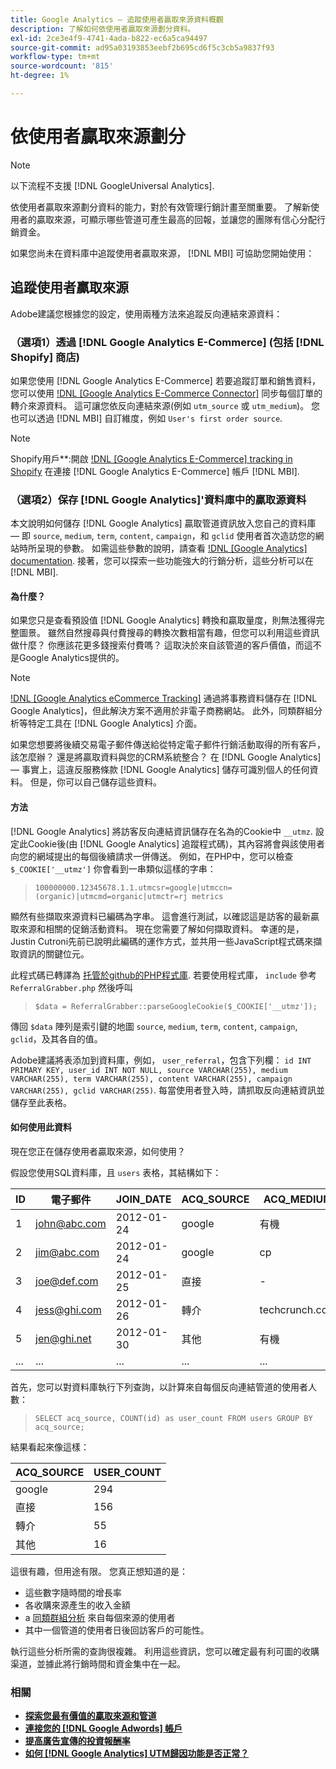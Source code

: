 ```yaml
---
title: Google Analytics — 追蹤使用者贏取來源資料概觀
description: 了解如何依使用者贏取來源劃分資料。
exl-id: 2ce3e4f9-4741-4ada-b822-ec6a5ca94497
source-git-commit: ad95a03193853eebf2b695cd6f5c3cb5a9837f93
workflow-type: tm+mt
source-wordcount: '815'
ht-degree: 1%

---
```


# 依使用者贏取來源劃分

>[!NOTE]
>
>以下流程不支援 [!DNL GoogleUniversal Analytics].

依使用者贏取來源劃分資料的能力，對於有效管理行銷計畫至關重要。 了解新使用者的贏取來源，可顯示哪些管道可產生最高的回報，並讓您的團隊有信心分配行銷資金。

如果您尚未在資料庫中追蹤使用者贏取來源， [!DNL MBI] 可協助您開始使用：

## 追蹤使用者贏取來源

Adobe建議您根據您的設定，使用兩種方法來追蹤反向連結來源資料：

### （選項1）透過 [!DNL Google Analytics E-Commerce] (包括 [!DNL Shopify] 商店)

如果您使用 [!DNL Google Analytics E-Commerce] 若要追蹤訂單和銷售資料，您可以使用 [!DNL [Google Analytics E-Commerce Connector]](../importing-data/integrations/google-ecommerce.md) 同步每個訂單的轉介來源資料。 這可讓您依反向連結來源(例如 `utm_source` 或 `utm_medium`)。 您也可以透過 [!DNL MBI] 自訂維度，例如 `User's first order source`.

>[!NOTE]
>
>Shopify用戶**:開啟 [!DNL [Google Analytics E-Commerce] tracking in Shopify](https://help.shopify.com/en/manual/reports-and-analytics/google-analytics#ecommerce-tracking) 在連接 [!DNL Google Analytics E-Commerce] 帳戶 [!DNL MBI].

### （選項2）保存 [!DNL Google Analytics]&#39;資料庫中的贏取源資料

本文說明如何儲存 [!DNL Google Analytics] 贏取管道資訊放入您自己的資料庫 — 即 `source`, `medium`, `term`, `content`, `campaign`，和 `gclid` 使用者首次造訪您的網站時所呈現的參數。 如需這些參數的說明，請查看 [!DNL [Google Analytics] documentation](https://support.google.com/analytics/answer/1191184?hl=en#zippy=%2Cin-this-article). 接著，您可以探索一些功能強大的行銷分析，這些分析可以在 [!DNL MBI].

#### 為什麼？

如果您只是查看預設值 [!DNL Google Analytics] 轉換和贏取量度，則無法獲得完整圖景。 雖然自然搜尋與付費搜尋的轉換次數相當有趣，但您可以利用這些資訊做什麼？ 你應該花更多錢搜索付費嗎？ 這取決於來自該管道的客戶價值，而這不是Google Analytics提供的。

>[!NOTE]
>
>[!DNL [Google Analytics eCommerce Tracking]](https://developers.google.com/analytics/devguides/collection/gajs/gaTrackingEcommerce) 通過將事務資料儲存在 [!DNL Google Analytics]，但此解決方案不適用於非電子商務網站。 此外，同類群組分析等特定工具在 [!DNL Google Analytics] 介面。

如果您想要將後續交易電子郵件傳送給從特定電子郵件行銷活動取得的所有客戶，該怎麼辦？ 還是將贏取資料與您的CRM系統整合？ 在 [!DNL Google Analytics]  — 事實上，這違反服務條款 [!DNL Google Analytics] 儲存可識別個人的任何資料。 但是，你可以自己儲存這些資料。

#### 方法

[!DNL Google Analytics] 將訪客反向連結資訊儲存在名為的Cookie中 `__utmz`. 設定此Cookie後(由 [!DNL Google Analytics] 追蹤程式碼)，其內容將會與該使用者向您的網域提出的每個後續請求一併傳送。 例如，在PHP中，您可以檢查 `$_COOKIE['__utmz']` 你會看到一串類似這樣的字串：

> `100000000.12345678.1.1.utmcsr=google|utmccn=(organic)|utmcmd=organic|utmctr=rj metrics`

顯然有些擷取來源資料已編碼為字串。 這會進行測試，以確認這是訪客的最新贏取來源和相關的促銷活動資料。 現在您需要了解如何擷取資料。 幸運的是，Justin Cutroni先前已說明此編碼的運作方式，並共用一些JavaScript程式碼來擷取資訊的關鍵位元。

此程式碼已轉譯為 [托管於github的PHP程式庫](https://github.com/RJMetrics/referral-grabber-php). 若要使用程式庫， `include` 參考 `ReferralGrabber.php` 然後呼叫

> `$data = ReferralGrabber::parseGoogleCookie($_COOKIE['__utmz']);`

傳回 `$data` 陣列是索引鍵的地圖 `source`, `medium`, `term`, `content`, `campaign`, `gclid`，及其各自的值。

Adobe建議將表添加到資料庫，例如， `user_referral`，包含下列欄： `id INT PRIMARY KEY, user_id INT NOT NULL, source VARCHAR(255), medium VARCHAR(255), term VARCHAR(255), content VARCHAR(255), campaign VARCHAR(255), gclid VARCHAR(255)`. 每當使用者登入時，請抓取反向連結資訊並儲存至此表格。

#### 如何使用此資料

現在您正在儲存使用者贏取來源，如何使用？

假設您使用SQL資料庫，且 `users` 表格，其結構如下：

| ID | 電子郵件 | JOIN_DATE | ACQ_SOURCE | ACQ_MEDIUM |
|--- |--- |--- |--- |--- |
| 1 | john@abc.com | 2012-01-24 | google | 有機 |
| 2 | jim@abc.com | 2012-01-24 | google | cp |
| 3 | joe@def.com | 2012-01-25 | 直接 | - |
| 4 | jess@ghi.com | 2012-01-26 | 轉介 | techcrunch.com |
| 5 | jen@ghi.net | 2012-01-30 | 其他 | 有機 |
| ... | ... | ... | ... | ... |

首先，您可以對資料庫執行下列查詢，以計算來自每個反向連結管道的使用者人數：

> `SELECT acq_source, COUNT(id) as user_count FROM users GROUP BY acq_source;`

結果看起來像這樣：

| ACQ_SOURCE | USER_COUNT |
|--- |--- |
| google | 294 |
| 直接 | 156 |
| 轉介 | 55 |
| 其他 | 16 |

這很有趣，但用途有限。 您真正想知道的是：

* 這些數字隨時間的增長率
* 各收購來源產生的收入金額
* a [同類群組分析](https://en.wikipedia.org/wiki/Cohort_analysis) 來自每個來源的使用者
* 其中一個管道的使用者日後回訪客戶的可能性。

執行這些分析所需的查詢很複雜。 利用這些資訊，您可以確定最有利可圖的收購渠道，並據此將行銷時間和資金集中在一起。

### 相關

* **[探索您最有價值的贏取來源和管道](../analysis/most-value-source-channel.md)**
* **[連接您的 [!DNL Google Adwords] 帳戶](../importing-data/integrations/google-adwords.md)**
* **[提高廣告宣傳的投資報酬率](../analysis/roi-ad-camp.md)**
* **[如何 [!DNL Google Analytics] UTM歸因功能是否正常？](../analysis/utm-attributes.md)**
